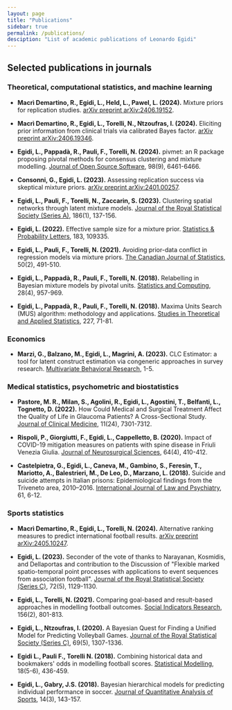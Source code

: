 ```yaml
---
layout: page
title: "Publications"
sidebar: true
permalink: /publications/
desciption: "List of academic publications of Leonardo Egidi"
---
```




## Selected publications in journals

### Theoretical, computational statistics, and machine learning

- **Macrì Demartino, R., Egidi, L., Held, L., Pawel, L. (2024).** Mixture priors for replication studies. [arXiv preprint arXiv:2406.19152](https://arxiv.org/abs/2406.19152).

- **Macrì Demartino, R., Egidi, L., Torelli, N., Ntzoufras, I. (2024).** Eliciting prior information from clinical trials via calibrated Bayes factor. [arXiv preprint arXiv:2406.19346](https://arxiv.org/abs/2406.19346).

- **Egidi, L., Pappadà, R., Pauli, F., Torelli, N. (2024).** pivmet: an R package proposing pivotal methods for consensus clustering and mixture modelling. [Journal of Open Source Software](https://joss.theoj.org/), 98(9), 6461-6466.

- **Consonni, G., Egidi, L. (2023).** Assessing replication success via skeptical mixture priors. [arXiv preprint arXiv:2401.00257](https://arxiv.org/html/2401.00257v1).

- **Egidi, L., Pauli, F., Torelli, N., Zaccarin, S. (2023).** Clustering spatial networks through latent mixture models. [Journal of the Royal Statistical Society (Series A)](https://rss.onlinelibrary.wiley.com/journal/1467985x), 186(1), 137-156.

- **Egidi, L. (2022).** Effective sample size for a mixture prior. [Statistics & Probability Letters](https://www.journals.elsevier.com/statistics-and-probability-letters), 183, 109335.

- **Egidi, L., Pauli, F., Torelli, N. (2021).** Avoiding prior-data conflict in regression models via mixture priors. [The Canadian Journal of Statistics](https://onlinelibrary.wiley.com/journal/17089461), 50(2), 491-510.

- **Egidi, L., Pappadà, R., Pauli, F., Torelli, N. (2018).** Relabelling in Bayesian mixture models by pivotal units. [Statistics and Computing](https://www.springer.com/journal/11222), 28(4), 957-969.

- **Egidi, L., Pappadà, R., Pauli, F., Torelli, N. (2018).** Maxima Units Search (MUS) algorithm: methodology and applications. [Studies in Theoretical and Applied Statistics](https://link.springer.com/chapter/10.1007/978-3-319-73906-9_7), 227, 71-81.

### Economics

- **Marzi, G., Balzano, M., Egidi, L., Magrini, A. (2023).** CLC Estimator: a tool for latent construct estimation via congeneric approaches in survey research. [Multivariate Behavioral Research](https://www.tandfonline.com/toc/hmbr20/current), 1-5.


### Medical statistics, psychometric and biostatistics

- **Pastore, M. R., Milan, S., Agolini, R., Egidi, L., Agostini, T., Belfanti, L., Tognetto, D. (2022).** How Could Medical and Surgical Treatment Affect the Quality of Life in Glaucoma Patients? A Cross-Sectional Study. [Journal of Clinical Medicine](https://www.mdpi.com/journal/jcm), 11(24), 7301-7312.

- **Rispoli, P., Giorgiutti, F., Egidi, L., Cappelletto, B. (2020).** Impact of COVID-19 mitigation measures on patients with spine disease in Friuli Venezia Giulia. [Journal of Neurosurgical Sciences](https://www.minervamedica.it/en/journals/neurosurgical-sciences/), 64(4), 410-412.

- **Castelpietra, G., Egidi, L., Caneva, M., Gambino, S., Feresin, T., Mariotto, A., Balestrieri, M., De Leo, D., Marzano, L. (2018).** Suicide and suicide attempts in Italian prisons: Epidemiological findings from the Triveneto area, 2010–2016. [International Journal of Law and Psychiatry](https://www.journals.elsevier.com/international-journal-of-law-and-psychiatry), 61, 6-12.



### Sports statistics

- **Macrì Demartino, R., Egidi, L., Torelli, N. (2024).** Alternative ranking measures to predict international football results. [arXiv preprint arXiv:2405.10247](https://arxiv.org/html/2405.10247v1).

- **Egidi, L. (2023).** Seconder of the vote of thanks to Narayanan, Kosmidis, and Dellaportas and contribution to the Discussion of "Flexible marked spatio-temporal point processes with applications to event sequences from association football". [Journal of the Royal Statistical Society (Series C)](https://rss.onlinelibrary.wiley.com/journal/14679876), 72(5), 1129-1130.

- **Egidi, L., Torelli, N. (2021).** Comparing goal-based and result-based approaches in modelling football outcomes. [Social Indicators Research](https://link.springer.com/journal/11205), 156(2), 801-813.

- **Egidi, L., Ntzoufras, I. (2020).** A Bayesian Quest for Finding a Unified Model for Predicting Volleyball Games. [Journal of the Royal Statistical Society (Series C)](https://rss.onlinelibrary.wiley.com/journal/14679876), 69(5), 1307-1336.

- **Egidi L., Pauli F., Torelli N. (2018).** Combining historical data and bookmakers' odds in modelling football scores. [Statistical Modelling](https://journals.sagepub.com/home/smj), 18(5-6), 436-459.

- **Egidi, L., Gabry, J.S. (2018).** Bayesian hierarchical models for predicting individual performance in soccer. [Journal of Quantitative Analysis of Sports](https://www.degruyter.com/journal/key/jqas/html), 14(3), 143-157.